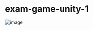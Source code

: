 # exam-game-unity-1
![image](https://user-images.githubusercontent.com/73264521/164279039-fe142ab6-4463-475e-9a0f-cf691717bdf6.png)

